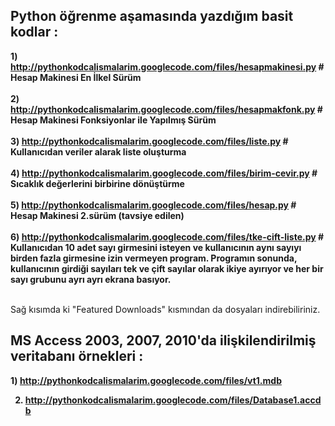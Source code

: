<h2>Python öğrenme aşamasında yazdığım basit kodlar : </h2>

<b>
1) <a href='http://pythonkodcalismalarim.googlecode.com/files/hesapmakinesi.py'>http://pythonkodcalismalarim.googlecode.com/files/hesapmakinesi.py</a>
# Hesap Makinesi En İlkel Sürüm<br>
<br>
2) <a href='http://pythonkodcalismalarim.googlecode.com/files/hesapmakfonk.py'>http://pythonkodcalismalarim.googlecode.com/files/hesapmakfonk.py</a>
# Hesap Makinesi Fonksiyonlar ile Yapılmış Sürüm<br>
<br>
3) <a href='http://pythonkodcalismalarim.googlecode.com/files/liste.py'>http://pythonkodcalismalarim.googlecode.com/files/liste.py</a>
# Kullanıcıdan veriler alarak liste oluşturma<br>
<br>
4) <a href='http://pythonkodcalismalarim.googlecode.com/files/birim-cevir.py'>http://pythonkodcalismalarim.googlecode.com/files/birim-cevir.py</a>
# Sıcaklık değerlerini birbirine dönüştürme<br>
<br>
5) <a href='http://pythonkodcalismalarim.googlecode.com/files/hesap.py'>http://pythonkodcalismalarim.googlecode.com/files/hesap.py</a>
# Hesap Makinesi 2.sürüm (tavsiye edilen)<br>
<br>
6) <a href='http://pythonkodcalismalarim.googlecode.com/files/tke-cift-liste.py'>http://pythonkodcalismalarim.googlecode.com/files/tke-cift-liste.py</a>
# Kullanıcıdan 10 adet sayı girmesini isteyen ve kullanıcının aynı sayıyı birden fazla girmesine izin vermeyen program. Programın sonunda, kullanıcının girdiği sayıları tek ve çift sayılar olarak ikiye ayırıyor ve her bir sayı grubunu ayrı ayrı ekrana basıyor.<br>
<br>
</b>

Sağ kısımda ki "Featured Downloads" kısmından da dosyaları indirebiliriniz.

<h2> MS Access 2003, 2007, 2010'da ilişkilendirilmiş veritabanı örnekleri : </h2>

<b>
1) <a href='http://pythonkodcalismalarim.googlecode.com/files/vt1.mdb'>http://pythonkodcalismalarim.googlecode.com/files/vt1.mdb</a>

2) <a href='http://pythonkodcalismalarim.googlecode.com/files/Database1.accdb'>http://pythonkodcalismalarim.googlecode.com/files/Database1.accdb</a>

</b>